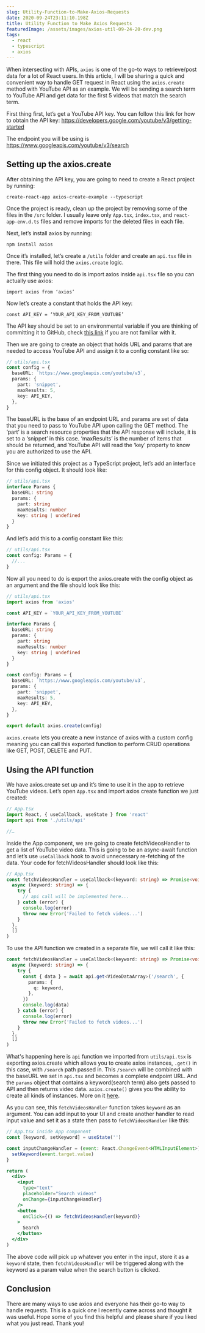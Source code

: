```yaml
---
slug: Utility-Function-to-Make-Axios-Requests
date: 2020-09-24T23:11:10.198Z
title: Utility Function to Make Axios Requests
featuredImage: /assets/images/axios-util-09-24-20-dev.png
tags:
  - react
  - typescript
  - axios
---
```

When intersecting with APIs, `axios` is one of the go-to ways to retrieve/post data for a lot of React users. In this article, I will be sharing a quick and convenient way to handle GET request in React using the `axios.create` method with YouTube API as an example. We will be sending a search term to YouTube API and get data for the first 5 videos that match the search term.

First thing first, let’s get a YouTube API key. You can follow this link for how to obtain the API key: <https://developers.google.com/youtube/v3/getting-started>

The endpoint you will be using is <https://www.googleapis.com/youtube/v3/search>

## Setting up the axios.create

After obtaining the API key, you are going to need to create a React project by running:

`create-react-app axios-create-example --typescript`

Once the project is ready, clean up the project by removing some of the files in the `/src` folder. I usually leave only `App.tsx`, `index.tsx`, and `react-app-env.d.ts` files and remove imports for the deleted files in each file.

Next, let’s install axios by running:

`npm install axios`

Once it’s installed, let’s create a `/utils` folder and create an `api.tsx` file in there. This file will hold the `axios.create` logic.

The first thing you need to do is import axios inside `api.tsx` file so you can actually use axios:

`import axios from ‘axios’`

Now let’s create a constant that holds the API key:

`const API_KEY = ‘YOUR_API_KEY_FROM_YOUTUBE’`

The API key should be set to an environmental variable if you are thinking of committing it to GitHub, check [this link](https://create-react-app.dev/docs/adding-custom-environment-variables/) if you are not familiar with it.

Then we are going to create an object that holds URL and params that are needed to access YouTube API and assign it to a config constant like so:

```typescript
// utils/api.tsx
const config = {
  baseURL: `https://www.googleapis.com/youtube/v3`,
  params: {
    part: 'snippet',
    maxResults: 5,
    key: API_KEY,
  },
}
```

The baseURL is the base of an endpoint URL and params are set of data that you need to pass to YouTube API upon calling the GET method. The ‘part’ is a search resource properties that the API response will include, it is set to a ‘snippet’ in this case. ‘maxResults’ is the number of items that should be returned, and YouTube API will read the ‘key’ property to know you are authorized to use the API.

Since we initiated this project as a TypeScript project, let’s add an interface for this config object. It should look like:

```typescript
// utils/api.tsx
interface Params {
  baseURL: string
  params: {
    part: string
    maxResults: number
    key: string | undefined
  }
}
```

And let’s add this to a config constant like this:

```typescript
// utils/api.tsx
const config: Params = {
  //...
}
```

Now all you need to do is export the axios.create with the config object as an argument and the file should look like this:

```typescript
// utils/api.tsx
import axios from 'axios'

const API_KEY = `YOUR_API_KEY_FROM_YOUTUBE`

interface Params {
  baseURL: string
  params: {
    part: string
    maxResults: number
    key: string | undefined
  }
}

const config: Params = {
  baseURL: `https://www.googleapis.com/youtube/v3`,
  params: {
    part: 'snippet',
    maxResults: 5,
    key: API_KEY,
  },
}

export default axios.create(config)
```

`axios.create` lets you create a new instance of axios with a custom config meaning you can call this exported function to perform CRUD operations like GET, POST, DELETE and PUT.

## Using the API function

We have axios.create set up and it’s time to use it in the app to retrieve YouTube videos. Let’s open `App.tsx` and import axios create function we just created:

```typescript
// App.tsx
import React, { useCallback, useState } from 'react'
import api from './utils/api'

//…
```

Inside the App component, we are going to create fetchVideosHandler to get a list of YouTube video data. This is going to be an async-await function and let’s use `useCallback` hook to avoid unnecessary re-fetching of the data. Your code for fetchVideosHandler should look like this:

```typescript
// App.tsx
const fetchVideosHandler = useCallback<(keyword: string) => Promise<void>>(
  async (keyword: string) => {
    try {
      // api call will be implemented here...      
    } catch (error) {
      console.log(error)
      throw new Error('Failed to fetch videos...')
    }
  },
  []
)
```

To use the API function we created in a separate file, we will call it like this:

```typescript
const fetchVideosHandler = useCallback<(keyword: string) => Promise<void>>(
  async (keyword: string) => {
    try {
      const { data } = await api.get<VideoDataArray>('/search', {
        params: {
          q: keyword,
        },
      })
      console.log(data)
    } catch (error) {
      console.log(error)
      throw new Error('Failed to fetch videos...')
    }
  },
  []
)
```

What's happening here is `api` function we imported from `utils/api.tsx` is exporting axios.create which allows you to create axios instances, `.get()` in this case, with `/search` path passed in. This `/search` will be combined with the baseURL we set in `api.tsx` and becomes a complete endpoint URL. And the `params` object that contains a keyword(search term) also gets passed to API and then returns video data. `axios.create()` gives you the ability to create all kinds of instances. More on it [here](https://github.com/axios/axios#creating-an-instance).

As you can see, this `fetchVideosHandler` function takes `keyword` as an argument. You can add input to your UI and create another handler to read input value and set it as a state then pass to `fetchVideosHandler` like this:

```jsx
// App.tsx inside App component
const [keyword, setKeyword] = useState('')

const inputChangeHandler = (event: React.ChangeEvent<HTMLInputElement>) => {
  setKeyword(event.target.value)
}

return (
  <div>
    <input
      type="text"
      placeholder="Search videos"
      onChange={inputChangeHandler}
    />
    <button
      onClick={() => fetchVideosHandler(keyword)}
    >
      Search
    </button>
  </div>
)
```

The above code will pick up whatever you enter in the input, store it as a `keyword` state, then `fetchVideosHandler` will be triggered along with the keyword as a param value when the search button is clicked.

## Conclusion

There are many ways to use axios and everyone has their go-to way to handle requests. This is a quick one I recently came across and thought it was useful. Hope some of you find this helpful and please share if you liked what you just read. Thank you!